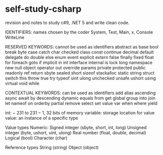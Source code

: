 # self-study-csharp
revision and notes to study c#9, .NET 5 and write clean code.

IDENTIFIERS: names chosen by the coder
System, Test, Main, x, Console WriteLine

RESERVED KEYWORDS: cannot be used as identifiers
abstract as base bool break byte case catch char checked class const continue decimal default delegate do double else enum event explicit extern false finally fixed float for foreach goto if implicit in int interface internal is lock long namespace new null object operator out override params private protected public readonly ref return sbyte sealed short sizeof stackalloc static string struct switch this throw true try typeof uint ulong unchecked unsafe ushort using virtual void while

CONTEXTUAL KEYWORDS: can be used as identifiers
add alias ascending async await by descending dynamic equals from get global group into join let nameof on orderby partial remove select set value var when where yield

int: − 231 to 231 − 1, 32 bits of memory
variable: storage location for value
value: an instance of a specific type

Value types 
Numeric: Signed integer (sbyte, short, int, long)
Unsigned integer (byte, ushort, uint, ulong)
Real number (float, double, decimal)
Logical (bool)
Character (char)

Reference types 
String (string) 
Object (object)

